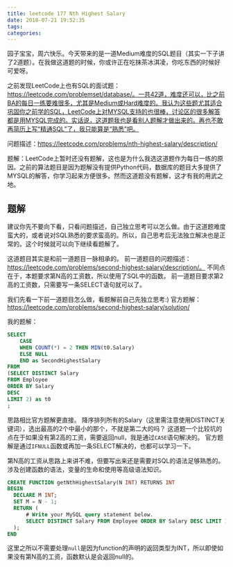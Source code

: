 ```yaml
---
title: leetcode 177 Nth Highest Salary
date: 2018-07-21 19:52:35
tags:
categories:
---
```


园子宝宝，周六快乐。今天带来的是一道Medium难度的SQL题目（其实一下子讲了2道题）。在我做这道题的时候，你或许正在吃抹茶冰淇凌，你吃东西的时候好可爱呀。

之前发现LeetCode上也有SQL的面试题：https://leetcode.com/problemset/database/。一共42道，难度还可以，比之前BA的每日一练要难很多，尤其是Medium或Hard难度的。我认为这些题尤其适合巩固你之前学的SQL，LeetCode上对MYSQL支持的也很棒，讨论区的很多解答都是用MYSQL完成的。实话说，这道题我也是看别人题解才做出来的。再也不敢再简历上写“精通SQL”了，我只能算是“熟悉”吧。

问题描述：https://leetcode.com/problems/nth-highest-salary/description/

题解：LeetCode上暂时还没有题解，这也是为什么我选这道题作为每日一练的原因。之前的算法题目是因为题解没有提供Python代码，数据库的题目大多提供了MYSQL的解答，你学习起来方便很多。然而这道题没有题解，这才有我的用武之地。

## 题解

建议你先不要向下看，只看问题描述，自己独立思考可以怎么做。由于这道题难度蛮大的，或者说对SQL熟悉的要求蛮高的。所以，自己思考后无法独立解决也是正常的。这个时候就可以向下继续看题解了。

这道题目其实是和前一道题目一脉相承的。
前一道题目的问题描述：https://leetcode.com/problems/second-highest-salary/description/。
不同点在于，本题要求第N高的工资数，所以使用了SQL中的函数。
前一道题目要求第2高的工资数，只需要写一条SELECT语句就可以了。

我们先看一下前一道题目怎么做，看题解前自己先独立思考:)
官方题解：https://leetcode.com/problems/second-highest-salary/solution/

我的题解：
```SQL
SELECT 
    CASE 
    WHEN COUNT(*) = 2 THEN MIN(t0.Salary)
    ELSE NULL
    END as SecondHighestSalary
FROM
(SELECT DISTINCT Salary
FROM Employee
ORDER BY Salary
DESC
LIMIT 2) as t0
;
```

思路相比官方题解更直接。
降序排列所有的Salary（这里需注意使用DISTINCT关键词），选出最高的2个中最小的那个，不就是第二大的吗？
这道题一个比较坑的点在于如果没有第2高的工资，需要返回null，我是通过`CASE`语句解决的。
官方题解是通过`IFNULL`函数或再加一条SELECT解决的，也都可以学习一下。

第N高的工资从思路上来讲不难，但要写出来还是需要对SQL的语法足够熟悉的。涉及创建函数的语法，变量的生命和使用等高级语法知识。

```SQL
CREATE FUNCTION getNthHighestSalary(N INT) RETURNS INT
BEGIN
  DECLARE M INT;
  SET M = N - 1;
  RETURN (
      # Write your MySQL query statement below.
      SELECT DISTINCT Salary FROM Employee ORDER BY Salary DESC LIMIT 1 OFFSET M
  );
END
```

这里之所以不需要处理`null`是因为function的声明的返回类型为INT，所以即使如果没有第N高的工资，函数默认是会返回null的。